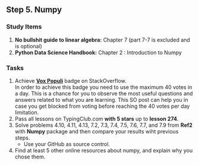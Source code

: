## Step 5. Numpy

### Study Items

  1. **No bullshit guide to linear algebra:** Chapter 7 (part 7-7 is excluded and is optional)
  2. **Python Data Science Handbook:** Chapter 2 : Introduction to Numpy


### Tasks

 1. Achieve [**Vox Populi**](https://stackoverflow.com/help/badges/1108/vox-populi) badge on StackOverflow.  
   In order to achieve this badge you need to use the maximum 40 votes in a day. This is a chance for you to observe the most useful questions and answers related to what you are learning.
This SO post can help you in case you get blocked from voting before reaching the 40 votes per day limitation.
 2. Pass all lessons on TypingClub.com **with 5 stars** up to **lesson 274**.
 3. Solve problems 4.10, 4.11, 4.13, 7.2, 7.3, 7.4, 7.5, 7.6, 7.7, and 7.9 from **Ref2** with **Numpy** package and then compare your results wiht previous steps.
    - Use your GitHub as source control.
 4. Find at least 5 other online resources about numpy, and explain why you chose them.
